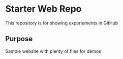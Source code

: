 # Starter Web Repo

This repository is for showing experiements in GitHub

## Purpose

Sample website with plenty of files for demos
